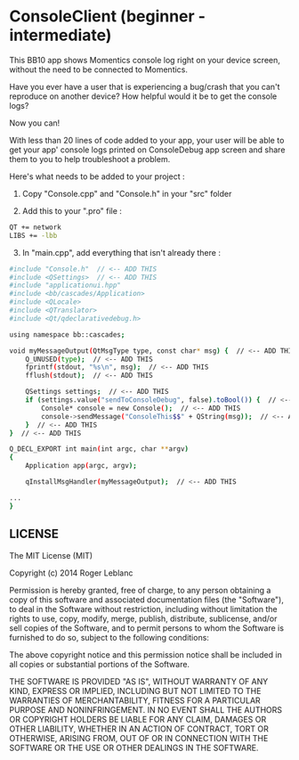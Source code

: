 ConsoleClient (beginner - intermediate)
=========

This BB10 app shows Momentics console log right on your device screen, without the need to be connected to Momentics.

Have you ever have a user that is experiencing a bug/crash that you can't reproduce on another device? How helpful would it be to get the console logs?

Now you can!

With less than 20 lines of code added to your app, your user will be able to get your app' console logs printed on ConsoleDebug app screen and share them to you to help troubleshoot a problem.

Here's what needs to be added to your project :


1) Copy "Console.cpp" and "Console.h" in your "src" folder

2) Add this to your ".pro" file :
```sh
QT += network
LIBS += -lbb
```

3) In "main.cpp", add everything that isn't already there :

```sh
#include "Console.h"  // <-- ADD THIS
#include <QSettings>  // <-- ADD THIS
#include "applicationui.hpp"
#include <bb/cascades/Application>
#include <QLocale>
#include <QTranslator>
#include <Qt/qdeclarativedebug.h>

using namespace bb::cascades;

void myMessageOutput(QtMsgType type, const char* msg) {  // <-- ADD THIS
    Q_UNUSED(type);  // <-- ADD THIS
    fprintf(stdout, "%s\n", msg);  // <-- ADD THIS
    fflush(stdout);  // <-- ADD THIS

    QSettings settings;  // <-- ADD THIS
    if (settings.value("sendToConsoleDebug", false).toBool()) {  // <-- ADD THIS
        Console* console = new Console();  // <-- ADD THIS
        console->sendMessage("ConsoleThis$$" + QString(msg));  // <-- ADD THIS
    }  // <-- ADD THIS
}  // <-- ADD THIS

Q_DECL_EXPORT int main(int argc, char **argv)
{
    Application app(argc, argv);

    qInstallMsgHandler(myMessageOutput);  // <-- ADD THIS

...
}
```



LICENSE
--------------
The MIT License (MIT)

Copyright (c) 2014 Roger Leblanc

Permission is hereby granted, free of charge, to any person obtaining a copy of this software and associated documentation files (the "Software"), to deal in the Software without restriction, including without limitation the rights to use, copy, modify, merge, publish, distribute, sublicense, and/or sell copies of the Software, and to permit persons to whom the Software is furnished to do so, subject to the following conditions:

The above copyright notice and this permission notice shall be included in all copies or substantial portions of the Software.

THE SOFTWARE IS PROVIDED "AS IS", WITHOUT WARRANTY OF ANY KIND, EXPRESS OR IMPLIED, INCLUDING BUT NOT LIMITED TO THE WARRANTIES OF MERCHANTABILITY, FITNESS FOR A PARTICULAR PURPOSE AND NONINFRINGEMENT. IN NO EVENT SHALL THE AUTHORS OR COPYRIGHT HOLDERS BE LIABLE FOR ANY CLAIM, DAMAGES OR OTHER LIABILITY, WHETHER IN AN ACTION OF CONTRACT, TORT OR OTHERWISE, ARISING FROM, OUT OF OR IN CONNECTION WITH THE SOFTWARE OR THE USE OR OTHER DEALINGS IN THE SOFTWARE.
